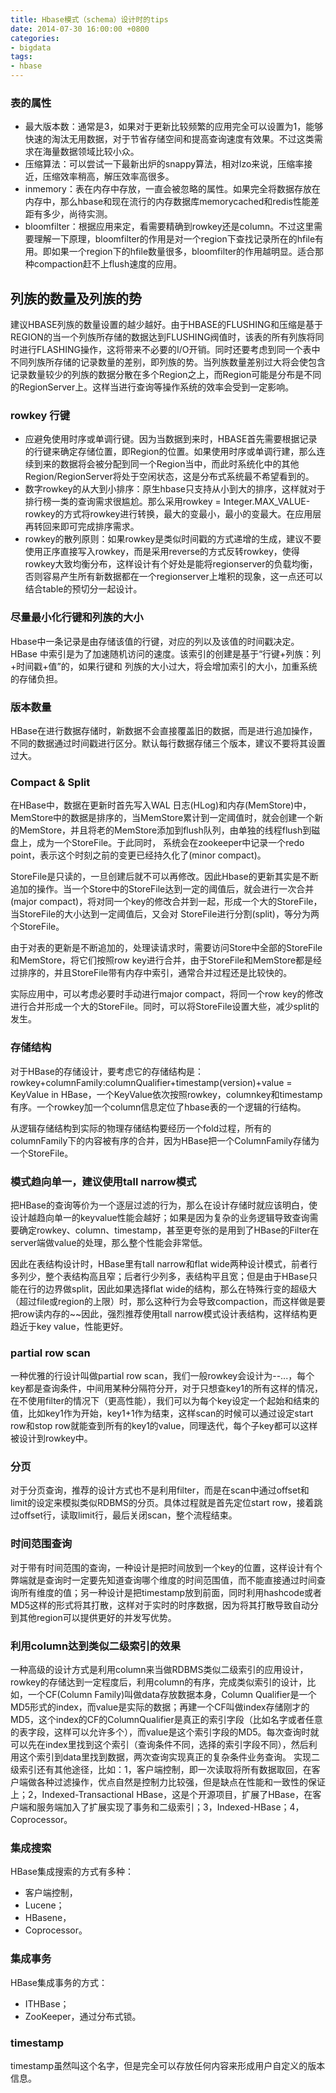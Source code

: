 ```yaml
---
title: Hbase模式（schema）设计时的tips
date: 2014-07-30 16:00:00 +0800
categories:
- bigdata
tags:
- hbase
---
```


### 表的属性

- 最大版本数：通常是3，如果对于更新比较频繁的应用完全可以设置为1，能够快速的淘汰无用数据，对于节省存储空间和提高查询速度有效果。不过这类需求在海量数据领域比较小众。
- 压缩算法：可以尝试一下最新出炉的snappy算法，相对lzo来说，压缩率接近，压缩效率稍高，解压效率高很多。
- inmemory：表在内存中存放，一直会被忽略的属性。如果完全将数据存放在内存中，那么hbase和现在流行的内存数据库memorycached和redis性能差距有多少，尚待实测。
- bloomfilter：根据应用来定，看需要精确到rowkey还是column。不过这里需要理解一下原理，bloomfilter的作用是对一个region下查找记录所在的hfile有用。即如果一个region下的hfile数量很多，bloomfilter的作用越明显。适合那种compaction赶不上flush速度的应用。

## 列族的数量及列族的势

建议HBASE列族的数量设置的越少越好。由于HBASE的FLUSHING和压缩是基于REGION的当一个列族所存储的数据达到FLUSHING阀值时，该表的所有列族将同时进行FLASHING操作，这将带来不必要的I/O开销。同时还要考虑到同一个表中不同列族所存储的记录数量的差别，即列族的势。当列族数量差别过大将会使包含记录数量较少的列族的数据分散在多个Region之上，而Region可能是分布是不同的RegionServer上。这样当进行查询等操作系统的效率会受到一定影响。

### rowkey 行键

- 应避免使用时序或单调行键。因为当数据到来时，HBASE首先需要根据记录的行键来确定存储位置，即Region的位置。如果使用时序或单调行建，那么连续到来的数据将会被分配到同一个Region当中，而此时系统化中的其他Region/RegionServer将处于空闲状态，这是分布式系统最不希望看到的。
- 数字rowkey的从大到小排序：原生hbase只支持从小到大的排序，这样就对于排行榜一类的查询需求很尴尬。那么采用rowkey = Integer.MAX_VALUE-rowkey的方式将rowkey进行转换，最大的变最小，最小的变最大。在应用层再转回来即可完成排序需求。
- rowkey的散列原则：如果rowkey是类似时间戳的方式递增的生成，建议不要使用正序直接写入rowkey，而是采用reverse的方式反转rowkey，使得rowkey大致均衡分布，这样设计有个好处是能将regionserver的负载均衡，否则容易产生所有新数据都在一个regionserver上堆积的现象，这一点还可以结合table的预切分一起设计。

### 尽量最小化行键和列族的大小

Hbase中一条记录是由存储该值的行键，对应的列以及该值的时间戳决定。HBase 中索引是为了加速随机访问的速度。该索引的创建是基于“行键+列族：列+时间戳+值”的，如果行键和
列族的大小过大，将会增加索引的大小，加重系统的存储负担。

### 版本数量

HBase在进行数据存储时，新数据不会直接覆盖旧的数据，而是进行追加操作，不同的数据通过时间戳进行区分。默认每行数据存储三个版本，建议不要将其设置过大。

### Compact & Split

在HBase中，数据在更新时首先写入WAL 日志(HLog)和内存(MemStore)中，MemStore中的数据是排序的，当MemStore累计到一定阈值时，就会创建一个新的MemStore，并且将老的MemStore添加到flush队列，由单独的线程flush到磁盘上，成为一个StoreFile。于此同时， 系统会在zookeeper中记录一个redo point，表示这个时刻之前的变更已经持久化了(minor compact)。

StoreFile是只读的，一旦创建后就不可以再修改。因此Hbase的更新其实是不断追加的操作。当一个Store中的StoreFile达到一定的阈值后，就会进行一次合并(major compact)，将对同一个key的修改合并到一起，形成一个大的StoreFile，当StoreFile的大小达到一定阈值后，又会对 StoreFile进行分割(split)，等分为两个StoreFile。

由于对表的更新是不断追加的，处理读请求时，需要访问Store中全部的StoreFile和MemStore，将它们按照row key进行合并，由于StoreFile和MemStore都是经过排序的，并且StoreFile带有内存中索引，通常合并过程还是比较快的。

实际应用中，可以考虑必要时手动进行major compact，将同一个row key的修改进行合并形成一个大的StoreFile。同时，可以将StoreFile设置大些，减少split的发生。

### 存储结构

对于HBase的存储设计，要考虑它的存储结构是：rowkey+columnFamily:columnQualifier+timestamp(version)+value = KeyValue in HBase，一个KeyValue依次按照rowkey，columnkey和timestamp有序。一个rowkey加一个column信息定位了hbase表的一个逻辑的行结构。

从逻辑存储结构到实际的物理存储结构要经历一个fold过程，所有的columnFamily下的内容被有序的合并，因为HBase把一个ColumnFamily存储为一个StoreFile。

### 模式趋向单一，建议使用tall narrow模式

把HBase的查询等价为一个逐层过滤的行为，那么在设计存储时就应该明白，使设计越趋向单一的keyvalue性能会越好；如果是因为复杂的业务逻辑导致查询需要确定rowkey、column、timestamp，甚至更夸张的是用到了HBase的Filter在server端做value的处理，那么整个性能会非常低。

因此在表结构设计时，HBase里有tall narrow和flat wide两种设计模式，前者行多列少，整个表结构高且窄；后者行少列多，表结构平且宽；但是由于HBase只能在行的边界做split，因此如果选择flat wide的结构，那么在特殊行变的超级大（超过file或region的上限）时，那么这种行为会导致compaction，而这样做是要把row读内存的~~因此，强烈推荐使用tall narrow模式设计表结构，这样结构更趋近于key value，性能更好。

### partial row scan

一种优雅的行设计叫做partial row scan，我们一般rowkey会设计为--...，每个key都是查询条件，中间用某种分隔符分开，对于只想查key1的所有这样的情况，在不使用filter的情况下（更高性能），我们可以为每个key设定一个起始和结束的值，比如key1作为开始，key1+1作为结束，这样scan的时候可以通过设定start row和stop row就能查到所有的key1的value，同理迭代，每个子key都可以这样被设计到rowkey中。

### 分页

对于分页查询，推荐的设计方式也不是利用filter，而是在scan中通过offset和limit的设定来模拟类似RDBMS的分页。具体过程就是首先定位start row，接着跳过offset行，读取limit行，最后关闭scan，整个流程结束。

### 时间范围查询

对于带有时间范围的查询，一种设计是把时间放到一个key的位置，这样设计有个弊端就是查询时一定要先知道查询哪个维度的时间范围值，而不能直接通过时间查询所有维度的值；另一种设计是把timestamp放到前面，同时利用hashcode或者MD5这样的形式将其打散，这样对于实时的时序数据，因为将其打散导致自动分到其他region可以提供更好的并发写优势。

### 利用column达到类似二级索引的效果

一种高级的设计方式是利用column来当做RDBMS类似二级索引的应用设计，rowkey的存储达到一定程度后，利用column的有序，完成类似索引的设计，比如，一个CF(Column Family)叫做data存放数据本身，Column Qualifier是一个MD5形式的index，而value是实际的数据；再建一个CF叫做index存储刚才的MD5，这个index的CF的ColumnQualifier是真正的索引字段（比如名字或者任意的表字段，这样可以允许多个），而value是这个索引字段的MD5。每次查询时就可以先在index里找到这个索引（查询条件不同，选择的索引字段不同），然后利用这个索引到data里找到数据，两次查询实现真正的复杂条件业务查询。
实现二级索引还有其他途径，比如：1，客户端控制，即一次读取将所有数据取回，在客户端做各种过滤操作，优点自然是控制力比较强，但是缺点在性能和一致性的保证上；2，Indexed-Transactional HBase，这是个开源项目，扩展了HBase，在客户端和服务端加入了扩展实现了事务和二级索引；3，Indexed-HBase；4，Coprocessor。

### 集成搜索

HBase集成搜索的方式有多种：

- 客户端控制，
- Lucene；
- HBasene，
- Coprocessor。

### 集成事务

HBase集成事务的方式：

- ITHBase；
- ZooKeeper，通过分布式锁。

### timestamp
timestamp虽然叫这个名字，但是完全可以存放任何内容来形成用户自定义的版本信息。